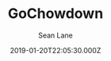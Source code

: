 ---
title: GoChowdown
github: https://github.com/seanlane/gochowdown
demo: https://chowdown.io/
author: Sean Lane
ssg:
  - Hugo
cms:
  - Markdown
date: 2019-01-20T22:05:30.000Z
description: Hugo theme based on the Jekyll chowdown theme
draft: false
publish_date: '2019-01-20T22:05:30Z'
update_date: '2022-06-03T12:20:33Z'
github_star: 61
github_fork: 54
---
